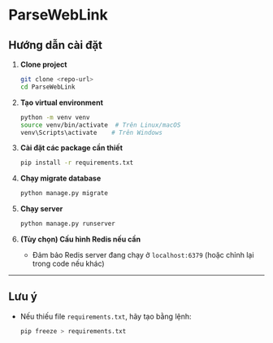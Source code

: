 # ParseWebLink

## Hướng dẫn cài đặt

1. **Clone project**
   ```bash
   git clone <repo-url>
   cd ParseWebLink
   ```

2. **Tạo virtual environment**
   ```bash
   python -m venv venv
   source venv/bin/activate  # Trên Linux/macOS
   venv\Scripts\activate    # Trên Windows
   ```

3. **Cài đặt các package cần thiết**
   ```bash
   pip install -r requirements.txt
   ```

4. **Chạy migrate database**
   ```bash
   python manage.py migrate
   ```

5. **Chạy server**
   ```bash
   python manage.py runserver
   ```

6. **(Tùy chọn) Cấu hình Redis nếu cần**
   - Đảm bảo Redis server đang chạy ở `localhost:6379` (hoặc chỉnh lại trong code nếu khác)

---

## Lưu ý
- Nếu thiếu file `requirements.txt`, hãy tạo bằng lệnh:
  ```bash
  pip freeze > requirements.txt
  ``` 